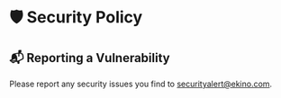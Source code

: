 # 🛡️ Security Policy

## 📬 Reporting a Vulnerability

Please report any security issues you find to [securityalert@ekino.com](mailto:securityalert@ekino.com).
